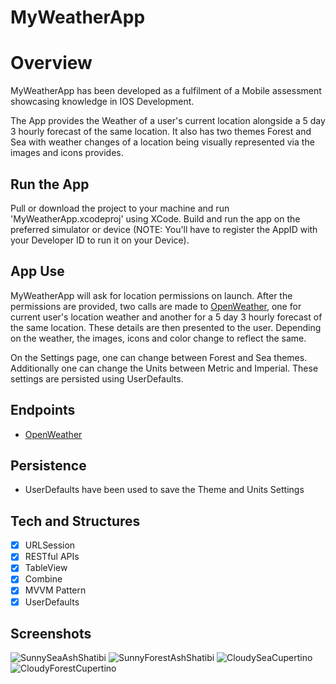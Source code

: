 # MyWeatherApp

# Overview

MyWeatherApp has been developed as a fulfilment of a Mobile assessment showcasing knowledge in IOS Development.

The App provides the Weather of a user's current location alongside a 5 day 3 hourly forecast of the same location. It also has two themes Forest and Sea with weather changes of a location being visually represented via the images and icons provides.

## Run the App

Pull or download the project to your machine and run 'MyWeatherApp.xcodeproj' using XCode. Build and run the app on the preferred simulator or device (NOTE: You'll have to register the AppID with your Developer ID to run it on your Device).

## App Use

MyWeatherApp will ask for location permissions on launch. After the permissions are provided, two calls are made to [OpenWeather](https://openweathermap.org), one for current user's location weather and another for a 5 day 3 hourly forecast of the same location. These details are then presented to the user. Depending on the weather, the images, icons and color change to reflect the same.

On the Settings page, one can change between Forest and Sea themes. Additionally one can change the Units between Metric and Imperial. These settings are persisted using UserDefaults.

## Endpoints

- [OpenWeather](https://openweathermap.org)

## Persistence

- UserDefaults have been used to save the Theme and Units Settings

## Tech and Structures
- [x] URLSession
- [X] RESTful APIs
- [x] TableView
- [x] Combine
- [x] MVVM Pattern
- [x] UserDefaults

## Screenshots

![SunnySeaAshShatibi](https://github.com/GarbuJohnG/MyWeatherApp/assets/60701720/60313f43-3d1d-4155-9120-6a82badfedf3)
![SunnyForestAshShatibi](https://github.com/GarbuJohnG/MyWeatherApp/assets/60701720/770d5945-f159-480a-9ae6-7443c966ef25)
![CloudySeaCupertino](https://github.com/GarbuJohnG/MyWeatherApp/assets/60701720/5e0e8869-2728-4215-a906-0da7132b2189)
![CloudyForestCupertino](https://github.com/GarbuJohnG/MyWeatherApp/assets/60701720/24fe036a-5364-41fa-ba3c-a65bf59e7b6d)
